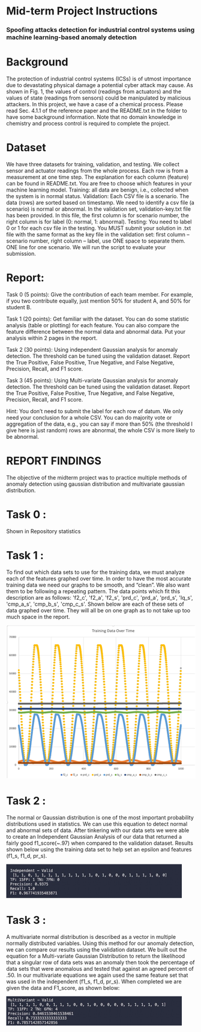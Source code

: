# Mid-term Project Instructions
### Spoofing attacks detection for industrial control systems using machine learning-based anomaly detection

# Background

The protection of industrial control systems (ICSs) is of utmost importance due to devastating physical damage a potential cyber attack may cause. As shown in Fig. 1, the values of control (readings from actuators) and the values of state (readings from sensors) could be manipulated by malicious attackers. In this project, we have a case of a chemical process. Please read Sec. 4.1.1 of the reference paper and the README.txt in the folder to have some background information. Note that no domain knowledge in chemistry and process control is required to complete the project.
 
# Dataset
We have three datasets for training, validation, and testing. We collect sensor and actuator readings from the whole process. Each row is from a measurement at one time step. The explanation for each column (feature) can be found in README.txt. You are free to choose which features in your machine learning model.
Training: all data are benign, i.e., collected when the system is in normal status.
Validation: Each CSV file is a scenario. The data (rows) are sorted based on timestamp. We need to identify a csv file (a scenario) is normal or abnormal. In the validation set, validation-key.txt file has been provided. In this file, the first column is for scenario number, the right column is for label (0: normal, 1: abnormal).
Testing: You need to label 0 or 1 for each csv file in the testing. You MUST submit your solution in .txt file with the same format as the key file in the validation set: first column – scenario number, right column – label, use ONE space to separate them. ONE line for one scenario. We will run the script to evaluate your submission.
# Report:

Task 0 (5 points): Give the contribution of each team member. For example, if you two contribute equally, just mention 50% for student A, and 50% for student B.

Task 1 (20 points): Get familiar with the dataset. You can do some statistic analysis (table or plotting) for each feature. You can also compare the feature difference between the normal data and abnormal data. Put your analysis within 2 pages in the report.

Task 2 (30 points): Using independent Gaussian analysis for anomaly detection. The threshold can be tuned using the validation dataset. Report the True Positive, False Positive, True Negative, and False Negative, Precision, Recall, and F1 score.

Task 3 (45 points): Using Multi-variate Gaussian analysis for anomaly detection. The threshold can be tuned using the validation dataset. Report the True Positive, False Positive, True Negative, and False Negative, Precision, Recall, and F1 score.

Hint: You don’t need to submit the label for each row of datum. We only need your conclusion for a whole CSV. You can do majority vote or aggregation of the data, e.g., you can say if more than 50% (the threshold I give here is just random) rows are abnormal, the whole CSV is more likely to be abnormal.

# REPORT FINDINGS
The objective of the midterm project was to practice multiple methods of anomaly detection using gaussian distribution and multivariate gaussian distribution. 

# Task 0 : 
Shown in Repository statistics

# Task 1 : 
To find out which data sets to use for the training data, we must analyze each of the features graphed over time. In order to have the most accurate training data we need our graphs to be smooth, and “clean”. We also want them to be following a repeating pattern. The data points which fit this description are as follows: 'f2_c', 'f2_a', 'f2_s', 'prd_c', 'prd_a', 'prd_s', 'lq_s', 'cmp_a_s', 'cmp_b_s', 'cmp_c_s'. Shown below are each of these sets of data graphed over time. They will all be on one graph as to not take up too much space in the report. 

<img src = 'Task1.png'>

# Task 2 :
The normal or Gaussian distribution is one of the most important probability distributions used in statistics. We can use this equation to detect normal and abnormal sets of data. After tinkering with our data sets we were able to create an Independent Gaussian Analysis of our data that returned a fairly good f1_score(~.97) when compared to the validation dataset. Results shown below using the training data set to help set an epsilon and features (f1_s, f1_d, pr_s).

<img src = 'Task2.png'>

# Task 3 : 
A multivariate normal distribution is described as a vector in multiple normally distributed variables. Using this method for our anomaly detection, we can compare our results using the validation dataset. We built out the equation for a Multi-variate Gaussian Distribution to return the likelihood that a singular row of data sets was an anomaly then took the percentage of data sets that were anomalous and tested that against an agreed percent of .50. In our multivariate equations we again used the same feature set that was used in the independent (f1_s, f1_d, pr_s). When completed we are given the data and F1_score, as shown below:

<img src = 'Task3.png'>
